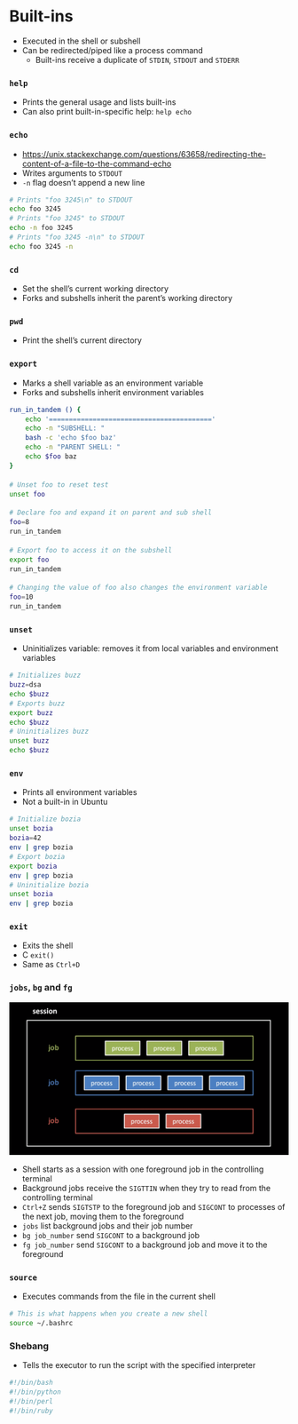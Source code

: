 # Built-ins

- Executed in the shell or subshell
- Can be redirected/piped like a process command
  - Built-ins receive a duplicate of `STDIN`, `STDOUT` and `STDERR`

### `help`

- Prints the general usage and lists built-ins
- Can also print built-in-specific help: `help echo`

### `echo`

- https://unix.stackexchange.com/questions/63658/redirecting-the-content-of-a-file-to-the-command-echo
- Writes arguments to `STDOUT`
- `-n` flag doesn’t append a new line

```bash
# Prints "foo 3245\n" to STDOUT
echo foo 3245
# Prints "foo 3245" to STDOUT
echo -n foo 3245
# Prints "foo 3245 -n\n" to STDOUT
echo foo 3245 -n
```

### `cd`

- Set the shell’s current working directory
- Forks and subshells inherit the parent’s working directory

### `pwd`

- Print the shell’s current directory

### `export`

- Marks a shell variable as an environment variable
- Forks and subshells inherit environment variables

```bash
run_in_tandem () {
	echo '========================================='
	echo -n "SUBSHELL: "
	bash -c 'echo $foo baz'
	echo -n "PARENT SHELL: "
	echo $foo baz
}

# Unset foo to reset test
unset foo

# Declare foo and expand it on parent and sub shell
foo=8
run_in_tandem

# Export foo to access it on the subshell
export foo
run_in_tandem

# Changing the value of foo also changes the environment variable
foo=10
run_in_tandem
```

### `unset`

- Uninitializes variable: removes it from local variables and environment variables

```bash
# Initializes buzz
buzz=dsa
echo $buzz
# Exports buzz
export buzz
echo $buzz
# Uninitializes buzz
unset buzz
echo $buzz
```

### `env`

- Prints all environment variables
- Not a built-in in Ubuntu

```bash
# Initialize bozia
unset bozia
bozia=42
env | grep bozia
# Export bozia
export bozia
env | grep bozia
# Uninitialize bozia
unset bozia
env | grep bozia
```

### `exit`

- Exits the shell
- C `exit()`
- Same as `Ctrl+D`

### `jobs`, `bg` and `fg`

![Shell Session and Jobs](./bash_jobs.png)

- Shell starts as a session with one foreground job in the controlling terminal
- Background jobs receive the `SIGTTIN` when they try to read from the controlling terminal
- `Ctrl+Z` sends `SIGTSTP` to the foreground job and `SIGCONT` to processes of the next job, moving them to the foreground
- `jobs` list background jobs and their job number
- `bg job_number` send `SIGCONT` to a background job
- `fg job_number` send `SIGCONT` to a background job and move it to the foreground

### `source`

- Executes commands from the file in the current shell

```bash
# This is what happens when you create a new shell
source ~/.bashrc
```

### Shebang

- Tells the executor to run the script with the specified interpreter

```bash
#!/bin/bash
#!/bin/python
#!/bin/perl
#!/bin/ruby
```
